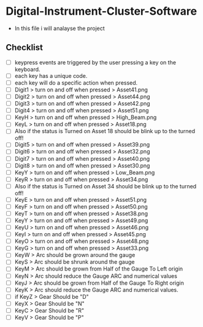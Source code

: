 # Digital-Instrument-Cluster-Software

* In this file i will analayse the project

## Checklist

* [ ] keypress events are triggered by the user pressing a key on the keyboard.
* [ ] each key has a unique code.
* [ ] each key will do a specific action when pressed.
* [ ] Digit1 > turn on and off when pressed > Asset41.png
* [ ] Digit2 > turn on and off when pressed > Asset44.png
* [ ] Digit3 > turn on and off when pressed > Asset42.png
* [ ] Digit4 > turn on and off when pressed > Asset51.png
* [ ] KeyH > turn on and off when pressed > High_Beam.png
* [ ] KeyL > turn on and off when pressed > Asset18.png
* [ ] Also if the status is Turned on Asset 18 should be blink up to the turned off!
* [ ] Digit5 > turn on and off when pressed > Asset39.png
* [ ] Digit6 > turn on and off when pressed > Asset32.png
* [ ] Digit7 > turn on and off when pressed > Asset40.png
* [ ] Digit8 > turn on and off when pressed > Asset30.png
* [ ] KeyY > turn on and off when pressed > Low_Beam.png
* [ ] KeyR > turn on and off when pressed > Asset34.png
* [ ] Also if the status is Turned on Asset 34 should be blink up to the turned off!
* [ ] KeyE > turn on and off when pressed > Asset51.png
* [ ] KeyF > turn on and off when pressed > Asset50.png
* [ ] KeyT > turn on and off when pressed > Asset38.png
* [ ] KeyY > turn on and off when pressed > Asset49.png
* [ ] KeyU > turn on and off when pressed > Asset46.png
* [ ] KeyI > turn on and off when pressed > Asset45.png
* [ ] KeyO > turn on and off when pressed > Asset48.png
* [ ] KeyG > turn on and off when pressed > Asset33.png
* [ ] KeyW > Arc should be grown around the gauge
* [ ] KeyS > Arc should be shrunk around the gauge
* [ ] KeyM > Arc should be grown from Half of the Gauge To Left origin
* [ ] KeyN > Arc should reduce the Gauge ARC and numerical values
* [ ] KeyJ > Arc should be grown from Half of the Gauge To Right origin
* [ ] KeyK > Arc should reduce the Gauge ARC and numerical values.
* [ ] if KeyZ > Gear Should be "D"
* [ ] KeyX > Gear Should be "N"
* [ ] KeyC > Gear Should be "R"
* [ ] KeyV > Gear Should be "P"
